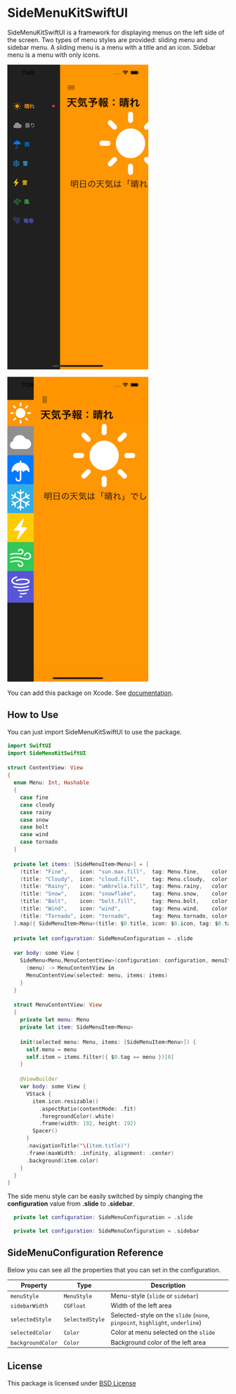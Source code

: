 # SideMenuKitSwiftUI

SideMenuKitSwiftUI is a framework for displaying menus on the left side of the screen. Two types of menu styles are provided: sliding menu and sidebar menu. A sliding menu is a menu with a title and an icon. Sidebar menu is a menu with only icons.

![Slide Menu](SlideMenu.png "Slide Menu")

![Sidebar Menu](SidebarMenu.png "Sidebar Menu")

You can add this package on Xcode.
See [documentation](https://developer.apple.com/documentation/swift_packages/adding_package_dependencies_to_your_app).


## How to Use

You can just import SideMenuKitSwiftUI to use the package.

```swift
import SwiftUI
import SideMenuKitSwiftUI

struct ContentView: View
{
  enum Menu: Int, Hashable
  {
    case fine
    case cloudy
    case rainy
    case snow
    case bolt
    case wind
    case tornado
  }

  private let items: [SideMenuItem<Menu>] = [
    (title: "Fine",    icon: "sun.max.fill",  tag: Menu.fine,    color: Color.orange),
    (title: "Cloudy",  icon: "cloud.fill",    tag: Menu.cloudy,  color: Color.gray),
    (title: "Rainy",   icon: "umbrella.fill", tag: Menu.rainy,   color: Color.blue),
    (title: "Snow",    icon: "snowflake",     tag: Menu.snow,    color: Color.cyan),
    (title: "Bolt",    icon: "bolt.fill",     tag: Menu.bolt,    color: Color.yellow),
    (title: "Wind",    icon: "wind",          tag: Menu.wind,    color: Color.green),
    (title: "Tornado", icon: "tornado",       tag: Menu.tornado, color: Color.indigo)
  ].map({ SideMenuItem<Menu>(title: $0.title, icon: $0.icon, tag: $0.tag, color: $0.color) })

  private let configuration: SideMenuConfiguration = .slide

  var body: some View {
    SideMenu<Menu,MenuContentView>(configuration: configuration, menuItems: items, startItem: .fine) {
      (menu) -> MenuContentView in
      MenuContentView(selected: menu, items: items)
    }
  }

  struct MenuContentView: View
  {
    private let menu: Menu
    private let item: SideMenuItem<Menu>

    init(selected menu: Menu, items: [SideMenuItem<Menu>]) {
      self.menu = menu
      self.item = items.filter({ $0.tag == menu })[0]
    }

    @ViewBuilder
    var body: some View {
      VStack {
        item.icon.resizable()
          .aspectRatio(contentMode: .fit)
          .foregroundColor(.white)
          .frame(width: 192, height: 192)
        Spacer()
      }
      .navigationTitle("\(item.title)")
      .frame(maxWidth: .infinity, alignment: .center)
      .background(item.color)
    }
  }
}
```

The side menu style can be easily switched by simply changing the __configuration__ value from __.slide__ to __.sidebar__.


```swift
  private let configuration: SideMenuConfiguration = .slide
```

```swift
  private let configuration: SideMenuConfiguration = .sidebar
```

## SideMenuConfiguration Reference

Below you can see all the properties that you can set in the configuration.

| Property          | Type            | Description                                          |
| ----------------- | --------------- | ---------------------------------------------------- |
| `menuStyle`       | `MenuStyle`     | Menu-style (`slide` or `sidebar`) |
| `sidebarWidth`    | `CGFloat`       | Width of the left area |
| `selectedStyle`   | `SelectedStyle` | Selected-style on the `slide` (`none`, `pinpoint`, `highlight`, `underline`) |
| `selectedColor`   | `Color`         | Color at menu selected on the `slide` |
| `backgroundColor` | `Color`         | Background color of the left area |


## License

This package is licensed under [BSD License](LICENSE)
